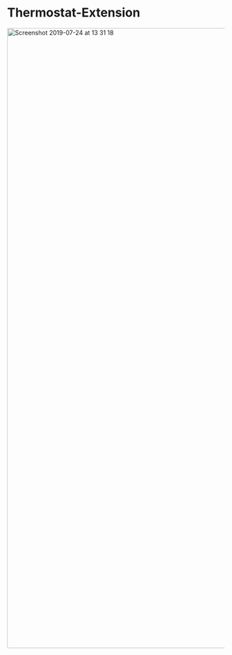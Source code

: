 # Thermostat-Extension


<img width="1439" alt="Screenshot 2019-07-24 at 13 31 18" src="https://user-images.githubusercontent.com/39112648/61793596-65fbea80-ae17-11e9-93a3-ca10875f6994.png">
